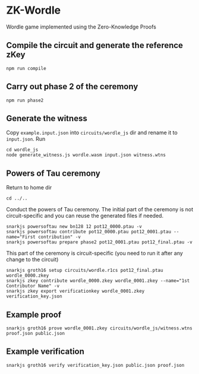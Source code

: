 # ZK-Wordle

Wordle game implemented using the Zero-Knowledge Proofs

## Compile the circuit and generate the reference zKey

```
npm run compile
```

## Carry out phase 2 of the ceremony

```
npm run phase2
```

## Generate the witness

Copy `example.input.json` into `circuits/wordle_js` dir and rename it to `input.json`. Run

```
cd wordle_js
node generate_witness.js wordle.wasm input.json witness.wtns
```

## Powers of Tau ceremony

Return to home dir

```
cd ../..
```

Conduct the powers of Tau ceremony. The initial part of the ceremony is not circuit-specific and you can reuse the generated files if needed.

```
snarkjs powersoftau new bn128 12 pot12_0000.ptau -v
snarkjs powersoftau contribute pot12_0000.ptau pot12_0001.ptau --name="First contribution" -v
snarkjs powersoftau prepare phase2 pot12_0001.ptau pot12_final.ptau -v
```

This part of the ceremony is circuit-specific (you need to run it after any change to the circuit)

```
snarkjs groth16 setup circuits/wordle.r1cs pot12_final.ptau wordle_0000.zkey
snarkjs zkey contribute wordle_0000.zkey wordle_0001.zkey --name="1st Contributor Name" -v
snarkjs zkey export verificationkey wordle_0001.zkey verification_key.json
```

## Example proof

```
snarkjs groth16 prove wordle_0001.zkey circuits/wordle_js/witness.wtns proof.json public.json
```

## Example verification

```
snarkjs groth16 verify verification_key.json public.json proof.json
```
